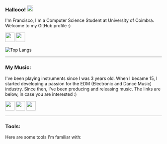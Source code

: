 ### Hallooo! <img src="https://raw.githubusercontent.com/MartinHeinz/MartinHeinz/master/wave.gif" width="20px">

I'm Francisco, I'm a Computer Science Student at University of Coimbra. Welcome to my GitHub profile :)

<a href="https://www.linkedin.com/in/francisco-macedo-9046841a0/"><img height="30" src="https://github.com/WaylonWalker/WaylonWalker/blob/main/icon/linkedin.png?raw=true"></a>
<a href="https://github.com/2inthemorningg"><img height="30" src="https://cdn-icons-png.flaticon.com/512/25/25231.png"></a>

![Top Langs](https://github-readme-stats.vercel.app/api/top-langs/?username=2inthemorningg&layout=compact)

---

### My Music:

I've been playing instruments since I was 3 years old. When I became 15, I started developing a passion for the EDM (Electronic and Dance Music) industry. Since then, I've been producing and releasing music. The links are below, in case you are interested :)

<a href="https://open.spotify.com/artist/05JKQA0JmX9tVRd61xtyM1"><img height="30" src="https://cdn.icon-icons.com/icons2/836/PNG/512/Spotify_icon-icons.com_66783.png"></a>
<a href="https://soundcloud.com/shyguymakesmusic"><img height="30" src="https://cdn2.iconfinder.com/data/icons/minimalism/512/soundcloud.png"></a>
<a href="https://linktr.ee/shyguymusic"><img height="30" src="https://img.icons8.com/color/480/linktree.png"></a>

---

### Tools:

Here are some tools I'm familiar with:
